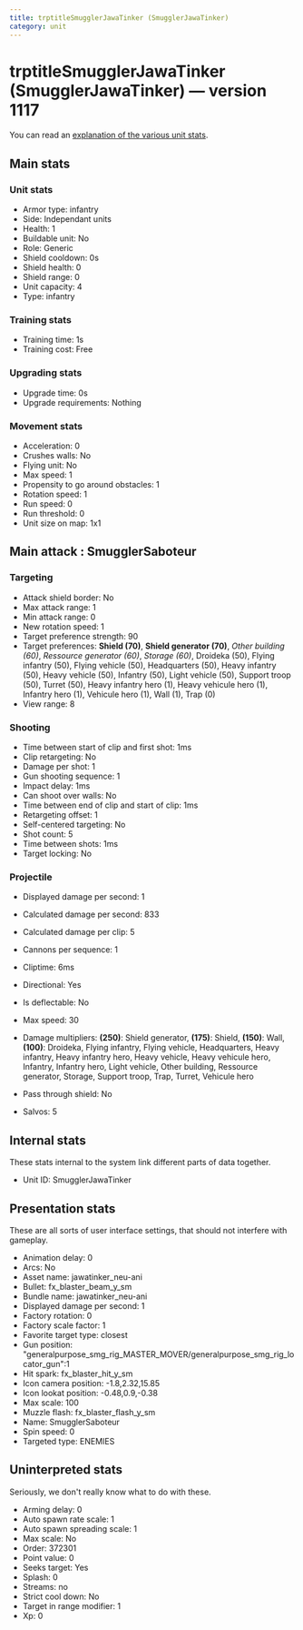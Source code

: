```yaml
---
title: trptitleSmugglerJawaTinker (SmugglerJawaTinker)
category: unit
---
```


# trptitleSmugglerJawaTinker (SmugglerJawaTinker) — version 1117

You can read an [explanation  of the various unit stats](unitexplained.md).

## Main stats

### Unit stats

  * Armor type: infantry
  * Side: Independant units
  * Health: 1
  * Buildable unit: No
  * Role: Generic
  * Shield cooldown: 0s
  * Shield health: 0
  * Shield range: 0
  * Unit capacity: 4
  * Type: infantry

### Training stats

  * Training time: 1s
  * Training cost: Free

### Upgrading stats

  * Upgrade time: 0s
  * Upgrade requirements: Nothing

### Movement stats

  * Acceleration: 0
  * Crushes walls: No
  * Flying unit: No
  * Max speed: 1
  * Propensity to go around obstacles: 1
  * Rotation speed: 1
  * Run speed: 0
  * Run threshold: 0
  * Unit size on map: 1x1

## Main attack : SmugglerSaboteur

### Targeting

  * Attack shield border: No
  * Max attack range: 1
  * Min attack range: 0
  * New rotation speed: 1
  * Target preference strength: 90
  * Target preferences: **Shield (70)**, **Shield generator (70)**, _Other building (60)_, _Ressource generator (60)_, _Storage (60)_, Droideka (50), Flying infantry (50), Flying vehicle (50), Headquarters (50), Heavy infantry (50), Heavy vehicle (50), Infantry (50), Light vehicle (50), Support troop (50), Turret (50), Heavy infantry hero (1), Heavy vehicule hero (1), Infantry hero (1), Vehicule hero (1), Wall (1), Trap (0)
  * View range: 8

### Shooting

  * Time between start of clip and first shot: 1ms
  * Clip retargeting: No
  * Damage per shot: 1
  * Gun shooting sequence: 1
  * Impact delay: 1ms
  * Can shoot over walls: No
  * Time between end of clip and start of clip: 1ms
  * Retargeting offset: 1
  * Self-centered targeting: No
  * Shot count: 5
  * Time between shots: 1ms
  * Target locking: No

### Projectile

  * Displayed damage per second: 1
  * Calculated damage per second: 833
  * Calculated damage per clip: 5

  * Cannons per sequence: 1
  * Cliptime: 6ms
  * Directional: Yes
  * Is deflectable: No
  * Max speed: 30
  * Damage multipliers: **(250)**: Shield generator, **(175)**: Shield, **(150)**: Wall, **(100)**: Droideka, Flying infantry, Flying vehicle, Headquarters, Heavy infantry, Heavy infantry hero, Heavy vehicle, Heavy vehicule hero, Infantry, Infantry hero, Light vehicle, Other building, Ressource generator, Storage, Support troop, Trap, Turret, Vehicule hero
  * Pass through shield: No
  * Salvos: 5

## Internal stats

These stats internal to the system link different parts of data together.

  * Unit ID: SmugglerJawaTinker

## Presentation stats

These are all sorts of user interface settings, that should not interfere with gameplay.

  * Animation delay: 0
  * Arcs: No
  * Asset name: jawatinker_neu-ani
  * Bullet: fx_blaster_beam_y_sm
  * Bundle name: jawatinker_neu-ani
  * Displayed damage per second: 1
  * Factory rotation: 0
  * Factory scale factor: 1
  * Favorite target type: closest
  * Gun position: "generalpurpose_smg_rig_MASTER_MOVER/generalpurpose_smg_rig_locator_gun":1
  * Hit spark: fx_blaster_hit_y_sm
  * Icon camera position: -1.8,2.32,15.85
  * Icon lookat position: -0.48,0.9,-0.38
  * Max scale: 100
  * Muzzle flash: fx_blaster_flash_y_sm
  * Name: SmugglerSaboteur
  * Spin speed: 0
  * Targeted type: ENEMIES

## Uninterpreted stats

Seriously, we don't really know what to do with these.

  * Arming delay: 0
  * Auto spawn rate scale: 1
  * Auto spawn spreading scale: 1
  * Max scale: No
  * Order: 372301
  * Point value: 0
  * Seeks target: Yes
  * Splash: 0
  * Streams: no
  * Strict cool down: No
  * Target in range modifier: 1
  * Xp: 0

